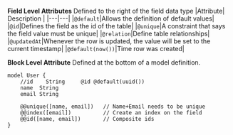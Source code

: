 
**Field Level Attributes**
Defined to the right of the field data type
|Attribute| Description |
|---|---|
|`@default`|Allows the definition of default values|
|`@id`|Defines the field as the id of the table|
|`@unique`|A constraint that says the field value must be unique|
|`@relation`|Define table relationships|
|`@updatedAt`|Whenever the row is updated, the value will be set to the current timestamp|
|`@default(now())`|Time row was created|

**Block Level Attribute**
Defined at the bottom of a model definition. 
```
model User {
	//id    String     @id @default(uuid())
	name  String  
	email String
	
	@@unique([name, email])   // Name+Email needs to be unique
	@@index([email])          // Create an index on the field
	@@id([name, email])       // Composite ids
}
```


